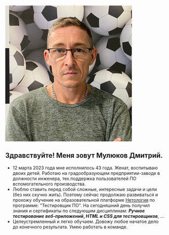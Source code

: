 <p><img src="aboutme/../ImgDP.jpg" width="400" height="430"></p>

## Здравствуйте! Меня зовут Мулюков Дмитрий.

  * 12 марта 2023 года мне исполнилось 43 года. Женат, воспитываю двоих детей.
Работаю на градообразующем предприятии-заводе в должности инженера, тех.поддержка
пользователей ПО вспомогательного производства.
  * Люблю ставить перед собой сложные, интересные задачи и цели (без них скучно
жить). Поэтому сейчас продолжаю развиваться и прохожу обучение на образовательной
платформе [Нетология](https://netology.ru) по программе: "Тестировщик ПО". На сегодняшний день получил знания и сертификаты по следующим дисциплинам: **_Ручное тестирование веб-приложений_, _HTML и CSS для тестировщиков_**, ...
  * Целеустремленный и легко обучаем. Довожу любое начатое дело до конечного
результата. Умею работать в команде.